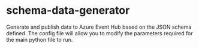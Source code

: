 # schema-data-generator

Generate and publish data to Azure Event Hub based on the JSON schema defined. The config file will allow you to modify the parameters required for the main python file to run. 
